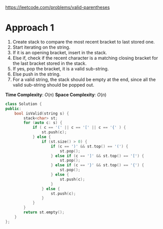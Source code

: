 https://leetcode.com/problems/valid-parentheses

# Approach 1

1. Create stack to compare the most recent bracket to last stored one.
2. Start iterating on the string.
3. If it is an opening bracket, insert in the stack.
4. Else if, check if the recent character is a matching closing bracket for the last bracket stored in the stack.
5. If yes, pop the bracket, it is a valid sub-string.
6. Else push in the string.
7. For a valid string, the stack should be empty at the end, since all the valid sub-string should be popped out.

**Time Complexity**: $O(n)$
**Space Complexity**: $O(n)$

```cpp
class Solution {
public:
    bool isValid(string s) {
        stack<char> st;
        for (auto c: s) {
            if ( c == '(' || c == '[' || c == '{' ) {
                st.push(c);
            } else {
                if (st.size() > 0) {
                    if (c == ')' && st.top() == '(') {
                        st.pop();
                    } else if (c == ']' && st.top() == '[') {
                        st.pop();
                    } else if (c == '}' && st.top() == '{') {
                        st.pop();
                    } else {
                        st.push(c);
                    }
                } else {
                    st.push(c);
                }
            }
        }
        return st.empty();
    }
};
```